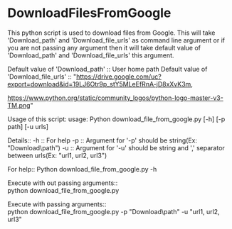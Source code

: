 # DownloadFilesFromGoogle
This python script is used to download files from Google. This will take 'Download_path' and 'Download_file_urls' as   command line argument or if you are not passing any argument then it will take default value of 'Download_path' and   'Download_file_urls' this argument.

Default value of 'Download_path' :: User home path
Default value of 'Download_file_urls' :: "https://drive.google.com/uc?export=download&id=19LJ6Otr9p_stY5MLeEfRnA-jD8xXvK3m, 

https://www.python.org/static/community_logos/python-logo-master-v3-TM.png"

Usage of this script:
usage: Python download_file_from_google.py [-h] [-p path] [-u urls]

Details::  -h :: For help
	   -p :: Argument for '-p' should be string(Ex: "Download\path")
           -u :: Argument for '-u' should be string and ',' separator between urls(Ex: "url1, url2, url3")

For help:: 
	Python download_file_from_google.py -h

Execute with out passing arguments::  
	python  download_file_from_google.py

Execute with passing arguments::  
	python  download_file_from_google.py -p "Download\path" -u "url1, url2, url3"
